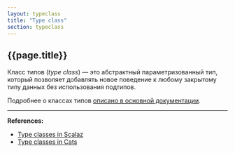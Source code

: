 ```yaml
---
layout: typeclass
title: "Type class"
section: typeclass
---
```


## {{page.title}}

Класс типов (_type class_) — это абстрактный параметризованный тип, 
который позволяет добавлять новое поведение к любому закрытому типу данных без использования подтипов.

Подробнее о классах типов [описано в основной документации](@DOC@abstractions/type-classes).


---

**References:**
- [Type classes in Scalaz](https://scalaz.github.io/7/typeclass/index.html)
- [Type classes in Cats](https://github.com/tpolecat/cats-infographic)
